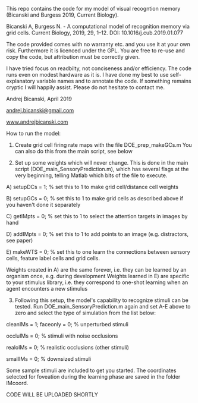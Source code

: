 This repo contains the code for my model of visual recogntion memory (Bicanski and Burgess 2019, Current Biology).

Bicanski A, Burgess N. - A computational model of recognition memory via grid cells. Current Biology, 2019, 29, 1–12. DOI: 10.1016/j.cub.2019.01.077

The code provided comes with no warranty etc. and you use it at your own risk. 
Furthermore it is licenced under the GPL. You are free to re-use and copy the 
code, but attribution must be correctly given.

I have tried focus on readbilty, not conciseness and/or efficiency. The code runs even on modest hardware as it 
is. I have done my best to use self-explanatory variable names and to annotate the code. 
If something remains cryptic I will happily assist. Please do not hesitate to contact me.

Andrej Bicanski, April 2019

andrej.bicanski@gmail.com

www.andrejbicanski.com




How to run the model:


1. Create grid cell firing rate maps with the file DOE_prep_makeGCs.m
You can also do this from the main script, see below


2. Set up some weights which will never change. This is done in the main script (DOE_main_SensoryPrediction.m), which has several flags at the very beginning, telling Matlab which bits of the file to execute.

A) setupDCs = 1; % set this to 1 to make grid cell/distance cell weights

B) setupGCs = 0; % set this to 1 to make grid cells as described above if you haven't done it separately

C) getIMpts = 0; % set this to 1 to select the attention targets in images by hand

D) addIMpts = 0; % set this to 1 to add points to an image (e.g. distractors, see paper)

E) makeWTS  = 0; % set this to one learn the connections between sensory cells, feature label cells and grid cells.

Weights created in A) are the same forever, i.e. they can be learned by an organism once, e.g. during development
Weights learned in E) are specific to your stimulus library, i.e. they correspond to one-shot learning when an agent encounters a new stimulus


3. Following this setup, the model's capability to recognize stimuli can be tested. Run DOE_main_SensoryPrediction.m 
again and set A-E above to zero and select the type of simulation from the list below:


cleanIMs = 1;   faceonly = 0;   % unperturbed stimuli

occluIMs = 0;   % stimuli with noise occlusions

realoIMs = 0;   % realistic occlusions (other stimuli)

smallIMs = 0;   % downsized stimuli


Some sample stimuli are included to get you started. 
The coordinates selected for foveation during the learning phase are saved in the folder IMcoord.

CODE WILL BE UPLOADED SHORTLY
